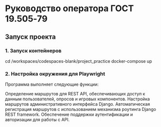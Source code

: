 # Руководство оператора ГОСТ 19.505‐79

## Запуск проекта

### 1. Запуск контейнеров

cd /workspaces/codespaces-blank/project_practice
docker-compose up

### 2. Настройка окружения для Playwright

Программа выполняет следующие функции:

Определение маршрутов для REST API, обеспечивающих доступ к данным пользователей, опросов и игровых компонентов.
Настройка маршрутов административного интерфейса Django.
Автоматическая регистрация маршрутов с использованием механизма роутинга Django REST framework.
Обеспечение поддержки аутентификации и авторизации для работы с API.
